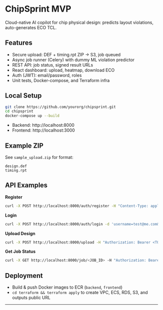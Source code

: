 # ChipSprint MVP

Cloud-native AI copilot for chip physical design: predicts layout violations, auto-generates ECO TCL.

## Features

- Secure upload: DEF + timing.rpt ZIP → S3, job queued
- Async job runner (Celery) with dummy ML violation predictor
- REST API: job status, signed result URLs
- React dashboard: upload, heatmap, download ECO
- Auth (JWT): email/password, roles
- Unit tests, Docker-compose, and Terraform infra

## Local Setup

```bash
git clone https://github.com/yourorg/chipsprint.git
cd chipsprint
docker-compose up --build
```

- Backend: http://localhost:8000
- Frontend: http://localhost:3000

## Example ZIP

See `sample_upload.zip` for format:
```
design.def
timing.rpt
```

## API Examples

**Register**
```bash
curl -X POST http://localhost:8000/auth/register -H "Content-Type: application/json" -d '{"email":"test@me.com","password":"pw123"}'
```

**Login**
```bash
curl -X POST http://localhost:8000/auth/login -d 'username=test@me.com&password=pw123'
```

**Upload Design**
```bash
curl -X POST http://localhost:8000/upload -H "Authorization: Bearer <TOKEN>" -F file=@sample_upload.zip
```

**Get Job Status**
```bash
curl -X GET http://localhost:8000/job/<JOB_ID> -H "Authorization: Bearer <TOKEN>"
```

## Deployment

- Build & push Docker images to ECR (`backend`, `frontend`)
- `cd terraform && terraform apply` to create VPC, ECS, RDS, S3, and outputs public URL

---
